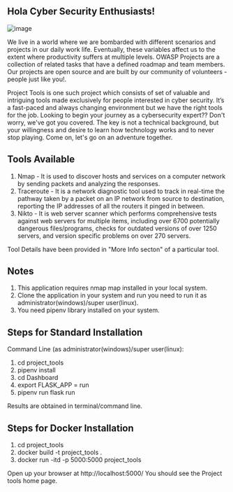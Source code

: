 ## Hola Cyber Security Enthusiasts!
![image](https://user-images.githubusercontent.com/54901460/135729420-128d8752-f992-4949-802c-658ebb68aef5.png)

We live in a world where we are bombarded with different scenarios and projects in our daily work life. Eventually, these variables affect us to the extent where productivity suffers at multiple levels. OWASP Projects are a collection of related tasks that have a defined roadmap and team members. Our projects are open source and are built by our community of volunteers - people just like you!.

Project Tools is one such project which consists of set of valuable and intriguing tools made exclusively for people interested in cyber security. It’s a fast-paced and always changing environment but we have the right tools for the job. Looking to begin your journey as a cybersecurity expert?? Don't worry, we've got you covered. The key is not a technical background, but your willingness and desire to learn how technology works and to never stop playing. Come on, let's go on an adventure together.

## Tools Available
1. Nmap - It is used to discover hosts and services on a computer network by sending packets and analyzing the responses.
2. Traceroute - It is a network diagnostic tool used to track in real-time the pathway taken by a packet on an IP network from source to destination, reporting the IP addresses of all the routers it pinged in between.
3. Nikto - It is web server scanner which performs comprehensive tests against web servers for multiple items, including over 6700 potentially dangerous files/programs, checks for outdated versions of over 1250 servers, and version specific problems on over 270 servers.

Tool Details have been provided in "More Info secton" of a particular tool.

## Notes
1. This application requires nmap map installed in your local system.
2. Clone the application in your system and run you need to run it as administrator(windows)/super user(linux).
3. You need pipenv library installed on your system.

## Steps for Standard Installation
Command Line (as administrator(windows)/super user(linux):
1. cd project_tools
2. pipenv install
4. cd Dashboard
5. export FLASK_APP = run
6. pipenv run flask run

Results are obtained in terminal/command line.

## Steps for Docker Installation
1. cd project_tools
2. docker build -t project_tools .
3. docker run -itd -p 5000:5000 project_tools

Open up your browser at http://localhost:5000/ You should see the Project tools home page.
